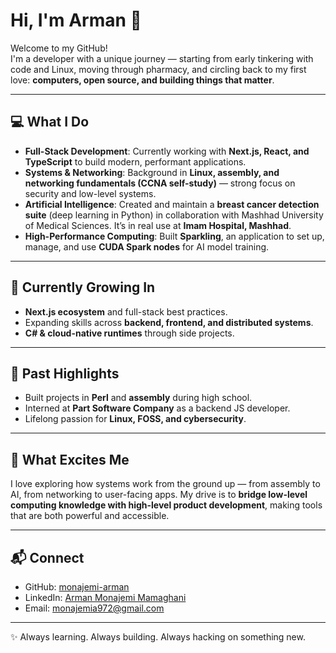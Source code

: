 # Hi, I'm Arman 👋

Welcome to my GitHub!  
I'm a developer with a unique journey — starting from early tinkering with code and Linux, moving through pharmacy, and circling back to my first love: **computers, open source, and building things that matter**.  

---

## 💻 What I Do
- **Full-Stack Development**: Currently working with **Next.js, React, and TypeScript** to build modern, performant applications.  
- **Systems & Networking**: Background in **Linux, assembly, and networking fundamentals (CCNA self-study)** — strong focus on security and low-level systems.  
- **Artificial Intelligence**: Created and maintain a **breast cancer detection suite** (deep learning in Python) in collaboration with Mashhad University of Medical Sciences. It’s in real use at **Imam Hospital, Mashhad**.  
- **High-Performance Computing**: Built **Sparkling**, an application to set up, manage, and use **CUDA Spark nodes** for AI model training.  

---

## 🌱 Currently Growing In
- **Next.js ecosystem** and full-stack best practices.  
- Expanding skills across **backend, frontend, and distributed systems**.
- **C# & cloud-native runtimes** through side projects.  

---

## 🧩 Past Highlights
- Built projects in **Perl** and **assembly** during high school.  
- Interned at **Part Software Company** as a backend JS developer.  
- Lifelong passion for **Linux, FOSS, and cybersecurity**.  

---

## 🔭 What Excites Me
I love exploring how systems work from the ground up — from assembly to AI, from networking to user-facing apps. My drive is to **bridge low-level computing knowledge with high-level product development**, making tools that are both powerful and accessible.  

---

## 📬 Connect
- GitHub: [monajemi-arman](https://github.com/monajemi-arman)  
- LinkedIn: [Arman Monajemi Mamaghani](https://www.linkedin.com/in/arman-monajemi-mamaghani-0556081ab/)  
- Email: [monajemia972@gmail.com](mailto:monajemia972@gmail.com)  

---
✨ Always learning. Always building. Always hacking on something new.
